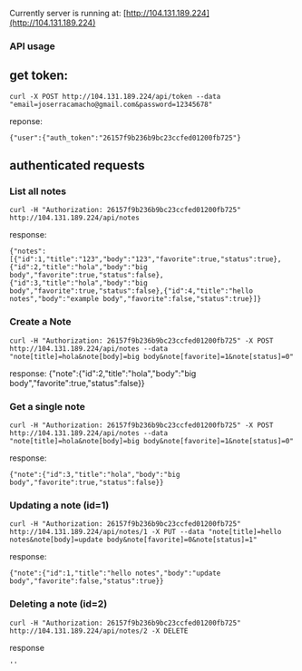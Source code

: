 Currently server is running at: [http://104.131.189.224](http://104.131.189.224)

### API usage

## get token:
    curl -X POST http://104.131.189.224/api/token --data "email=joserracamacho@gmail.com&password=12345678"

reponse:

    {"user":{"auth_token":"26157f9b236b9bc23ccfed01200fb725"}

## authenticated requests

### List all notes

    curl -H "Authorization: 26157f9b236b9bc23ccfed01200fb725" http://104.131.189.224/api/notes

response:

    {"notes":[{"id":1,"title":"123","body":"123","favorite":true,"status":true},{"id":2,"title":"hola","body":"big body","favorite":true,"status":false},{"id":3,"title":"hola","body":"big body","favorite":true,"status":false},{"id":4,"title":"hello notes","body":"example body","favorite":false,"status":true}]}


### Create a Note

    curl -H "Authorization: 26157f9b236b9bc23ccfed01200fb725" -X POST http://104.131.189.224/api/notes --data "note[title]=hola&note[body]=big body&note[favorite]=1&note[status]=0"

response:
    {"note":{"id":2,"title":"hola","body":"big body","favorite":true,"status":false}}


### Get a single note

    curl -H "Authorization: 26157f9b236b9bc23ccfed01200fb725" -X POST http://104.131.189.224/api/notes --data "note[title]=hola&note[body]=big body&note[favorite]=1&note[status]=0"

response:

    {"note":{"id":3,"title":"hola","body":"big body","favorite":true,"status":false}}


### Updating a note (id=1)

    curl -H "Authorization: 26157f9b236b9bc23ccfed01200fb725" http://104.131.189.224/api/notes/1 -X PUT --data "note[title]=hello notes&note[body]=update body&note[favorite]=0&note[status]=1"

response:

    {"note":{"id":1,"title":"hello notes","body":"update body","favorite":false,"status":true}}

### Deleting a note (id=2)

    curl -H "Authorization: 26157f9b236b9bc23ccfed01200fb725" http://104.131.189.224/api/notes/2 -X DELETE

response

    ''
